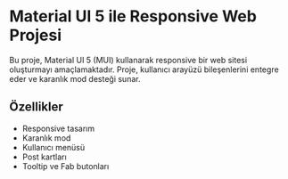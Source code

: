 # Material UI 5 ile Responsive Web Projesi

Bu proje, Material UI 5 (MUI) kullanarak responsive bir web sitesi oluşturmayı amaçlamaktadır. Proje, kullanıcı arayüzü bileşenlerini entegre eder ve karanlık mod desteği sunar.

## Özellikler

- Responsive tasarım
- Karanlık mod
- Kullanıcı menüsü
- Post kartları
- Tooltip ve Fab butonları
